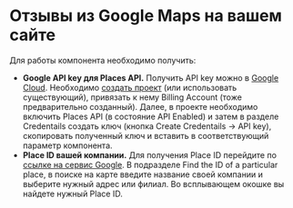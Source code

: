 Отзывы из Google Maps на вашем сайте
==============

Для работы компонента необходимо получить:

* **Google API key для Places API.** Получить API key можно в [Google Cloud](https://console.cloud.google.com/). Необходимо [создать проект](https://console.cloud.google.com/projectcreate) (или использовать существующий), привязать к нему Billing Account (тоже предварительно созданный). Далее, в проекте необходимо включить Places API (в состояние API Enabled) и затем в разделе Credentails создать ключ (кнопка Create Credentails -> API key), скопировать полученный ключ и вставить в соответствующий параметр компонента.
* **Place ID вашей компании.** Для получения Place ID перейдите по [ссылке на сервис Google](https://developers.google.com/maps/documentation/places/web-service/place-id). В подразделе Find the ID of a particular place, в поиске на карте введите название своей компании и выберите нужный адрес или филиал. Во всплывающем окошке вы найдете нужный Place ID.